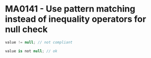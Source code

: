 # MA0141 - Use pattern matching instead of inequality operators for null check

````c#
value != null; // not compliant

value is not null; // ok
````
